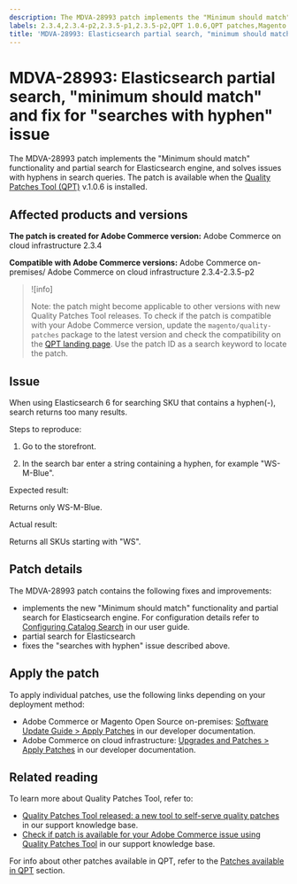 ```yaml
---
description: The MDVA-28993 patch implements the "Minimum should match" functionality and partial search for Elasticsearch engine, and solves issues with hyphens in search queries. The patch is available when the [Quality Patches Tool (QPT)](https://support.magento.com/hc/en-us/articles/360047139492) v.1.0.6 is installed.
labels: 2.3.4,2.3.4-p2,2.3.5-p1,2.3.5-p2,QPT 1.0.6,QPT patches,Magento Commerce,Magento Commerce Cloud,support tools,cloud infrastructure,on-premises
title: 'MDVA-28993: Elasticsearch partial search, "minimum should match" and fix for "searches with hyphen" issue'
---
```


# MDVA-28993: Elasticsearch partial search, "minimum should match" and fix for "searches with hyphen" issue

The MDVA-28993 patch implements the "Minimum should match" functionality and partial search for Elasticsearch engine, and solves issues with hyphens in search queries. The patch is available when the [Quality Patches Tool (QPT)](https://support.magento.com/hc/en-us/articles/360047139492) v.1.0.6 is installed.

## Affected products and versions

 **The patch is created for Adobe Commerce version:** Adobe Commerce on cloud infrastructure 2.3.4

 **Compatible with Adobe Commerce versions:** Adobe Commerce on-premises/ Adobe Commerce on cloud infrastructure 2.3.4-2.3.5-p2

 >![info]
 >
 >Note: the patch might become applicable to other versions with new Quality Patches Tool releases. To check if the patch is compatible with your Adobe Commerce version, update the `magento/quality-patches` package to the latest version and check the compatibility on the [QPT landing page](https://devdocs.magento.com/quality-patches/tool.html#patch-grid). Use the patch ID as a search keyword to locate the patch.


## Issue

When using Elasticsearch 6 for searching SKU that contains a hyphen(-), search returns too many results.

 <span class="wysiwyg-underline">Steps to reproduce:</span>

1. Go to the storefront.

1. In the search bar enter a string containing a hyphen, for example "WS-M-Blue".

 <span class="wysiwyg-underline">Expected result:</span>

Returns only WS-M-Blue.

 <span class="wysiwyg-underline">Actual result:</span>

Returns all SKUs starting with "WS".

## Patch details

The MDVA-28993 patch contains the following fixes and improvements:

* implements the new "Minimum should match" functionality and partial search for Elasticsearch engine. For configuration details refer to [Configuring Catalog Search](https://docs.magento.com/user-guide/catalog/search-configuration.html#step-4-configure-minimum-terms-to-match) in our user guide.
* partial search for Elasticsearch
* fixes the "searches with hyphen" issue described above.

## Apply the patch

To apply individual patches, use the following links depending on your deployment method:

* Adobe Commerce or Magento Open Source on-premises: [Software Update Guide > Apply Patches](https://devdocs.magento.com/guides/v2.4/comp-mgr/patching/mqp.html) in our developer documentation.
* Adobe Commerce on cloud infrastructure: [Upgrades and Patches > Apply Patches](https://devdocs.magento.com/cloud/project/project-patch.html) in our developer documentation.

## Related reading

To learn more about Quality Patches Tool, refer to:

* [Quality Patches Tool released: a new tool to self-serve quality patches](https://support.magento.com/hc/en-us/articles/360047139492) in our support knowledge base.
* [Check if patch is available for your Adobe Commerce issue using Quality Patches Tool](https://support.magento.com/hc/en-us/articles/360047125252) in our support knowledge base.

For info about other patches available in QPT, refer to the [Patches available in QPT](https://support.magento.com/hc/en-us/sections/360010506631-Patches-available-in-MQP-tool-) section.